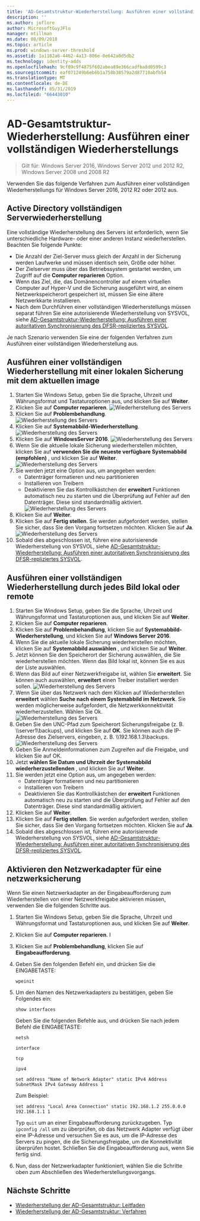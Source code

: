 ```yaml
---
title: 'AD-Gesamtstruktur-Wiederherstellung: Ausführen einer vollständigen Wiederherstellungs'
description: ''
ms.author: joflore
author: MicrosoftGuyJFlo
manager: mtillman
ms.date: 08/09/2018
ms.topic: article
ms.prod: windows-server-threshold
ms.assetid: 1a1182a6-4462-4a13-806e-0e642a0d5db2
ms.technology: identity-adds
ms.openlocfilehash: 9cf89c9f4875f602abea89e366cadfba8d0599c3
ms.sourcegitcommit: eaf071249b6eb6b1a758b38579a2d87710abfb54
ms.translationtype: MT
ms.contentlocale: de-DE
ms.lasthandoff: 05/31/2019
ms.locfileid: "66443010"
---
```

# <a name="ad-forest-recovery---performing-a-full-server-recovery"></a>AD-Gesamtstruktur-Wiederherstellung: Ausführen einer vollständigen Wiederherstellungs 

>Gilt für: Windows Server 2016, Windows Server 2012 und 2012 R2, Windows Server 2008 und 2008 R2

Verwenden Sie das folgende Verfahren zum Ausführen einer vollständigen Wiederherstellungs für Windows Server 2016, 2012 R2 oder 2012 aus. 

## <a name="active-directory-full-server-recovery"></a>Active Directory vollständigen Serverwiederherstellung

Eine vollständige Wiederherstellung des Servers ist erforderlich, wenn Sie unterschiedliche Hardware- oder einer anderen Instanz wiederherstellen. Beachten Sie folgende Punkte:

- Die Anzahl der Ziel-Server muss gleich der Anzahl in der Sicherung werden Laufwerke und müssen identisch sein, Größe oder höher.
- Der Zielserver muss über das Betriebssystem gestartet werden, um Zugriff auf die **Computer reparieren** Option. 
- Wenn das Ziel, die, das Domänencontroller auf einem virtuellen Computer auf Hyper-V und die Sicherung ausgeführt wird, an einem Netzwerkspeicherort gespeichert ist, müssen Sie eine ältere Netzwerkkarte installieren. 
- Nach dem Durchführen einer vollständigen Wiederherstellungs müssen separat führen Sie eine autorisierende Wiederherstellung von SYSVOL, siehe [AD-Gesamtstruktur-Wiederherstellung: Ausführen einer autoritativen Synchronisierung des DFSR-repliziertes SYSVOL](AD-Forest-Recovery-Authoritative-Recovery-SYSVOL.md).

Je nach Szenario verwenden Sie eine der folgenden Verfahren zum Ausführen einer vollständigen Wiederherstellung aus. 
  
## <a name="perform-a-full-server-restore-with-a-local-backup-with-the-latest-image"></a>Ausführen einer vollständigen Wiederherstellung mit einer lokalen Sicherung mit dem aktuellen image
  
1. Starten Sie Windows Setup, geben Sie die Sprache, Uhrzeit und Währungsformat und Tastaturoptionen aus, und klicken Sie auf **Weiter**. 
2. Klicken Sie auf **Computer reparieren**.
   ![Wiederherstellung des Servers](media/AD-Forest-Recovery-Perform-a-Full-Recovery/restore1.png)
3. Klicken Sie auf **Problembehandlung**.</br>
   ![Wiederherstellung des Servers](media/AD-Forest-Recovery-Perform-a-Full-Recovery/restore2.png)
4. Klicken Sie auf **Systemabbild-Wiederherstellung**.</br>
   ![Wiederherstellung des Servers](media/AD-Forest-Recovery-Perform-a-Full-Recovery/restore3.png)
5. Klicken Sie auf **WindowsServer 2016**. 
   ![Wiederherstellung des Servers](media/AD-Forest-Recovery-Perform-a-Full-Recovery/restore4.png)
6. Wenn Sie die aktuelle lokale Sicherung wiederherstellen möchten, klicken Sie auf **verwenden Sie die neueste verfügbare Systemabbild (empfohlen)** , und klicken Sie auf **Weiter**.
   ![Wiederherstellung des Servers](media/AD-Forest-Recovery-Perform-a-Full-Recovery/restore5.png)
7. Sie werden jetzt eine Option aus, um angegeben werden:
   -  Datenträger formatieren und neu partitionieren
   -  Installieren von Treibern
   -  Deaktivieren Sie das Kontrollkästchen der **erweitert** Funktionen automatisch neu zu starten und die Überprüfung auf Fehler auf den Datenträger. Diese sind standardmäßig aktiviert.
   ![Wiederherstellung des Servers](media/AD-Forest-Recovery-Perform-a-Full-Recovery/restore6.png)
8. Klicken Sie auf **Weiter**.
9. Klicken Sie auf **Fertig stellen**. Sie werden aufgefordert werden, stellen Sie sicher, dass Sie den Vorgang fortsetzen möchten. Klicken Sie auf **Ja**. 
   ![Wiederherstellung des Servers](media/AD-Forest-Recovery-Perform-a-Full-Recovery/restore11.png) 
10. Sobald dies abgeschlossen ist, führen eine autorisierende Wiederherstellung von SYSVOL, siehe [AD-Gesamtstruktur-Wiederherstellung: Ausführen einer autoritativen Synchronisierung des DFSR-repliziertes SYSVOL](AD-Forest-Recovery-Authoritative-Recovery-SYSVOL.md).

## <a name="perform-a-full-server-restore-with-any-image-local-or-remote"></a>Ausführen einer vollständigen Wiederherstellung durch jedes Bild lokal oder remote

1. Starten Sie Windows Setup, geben Sie die Sprache, Uhrzeit und Währungsformat und Tastaturoptionen aus, und klicken Sie auf **Weiter**. 
2. Klicken Sie auf **Computer reparieren**.</br>
3. Klicken Sie auf **Problembehandlung**, klicken Sie auf **Systemabbild-Wiederherstellung**, und klicken Sie auf **Windows Server 2016**. 
4. Wenn Sie die aktuelle lokale Sicherung wiederherstellen möchten, klicken Sie auf **Systemabbild auswählen** , und klicken Sie auf **Weiter**.
5. Jetzt können Sie den Speicherort der Sicherung auswählen, die Sie wiederherstellen möchten. Wenn das Bild lokal ist, können Sie es aus der Liste auswählen. 
6. Wenn das Bild auf einer Netzwerkfreigabe ist, wählen Sie **erweitert**. Sie können auch auswählen, **erweitert** einen Treiber installiert werden sollen.
   ![Wiederherstellung des Servers](media/AD-Forest-Recovery-Perform-a-Full-Recovery/restore7.png)
7. Wenn Sie über das Netzwerk nach dem Klicken auf Wiederherstellen **erweitert** wählen **Suche nach einem Systemabbild im Netzwerk**. Sie werden möglicherweise aufgefordert, die Netzwerkkonnektivität wiederherzustellen. Wählen Sie Ok. </br>
   ![Wiederherstellung des Servers](media/AD-Forest-Recovery-Perform-a-Full-Recovery/restore8.png)
8. Geben Sie den UNC-Pfad zum Speicherort Sicherungsfreigabe (z. B. \\\server1\backups), und klicken Sie auf **OK**. Sie können auch die IP-Adresse des Zielservers, eingeben, z. B. \\\192.168.1.3\backups. 
   ![Wiederherstellung des Servers](media/AD-Forest-Recovery-Perform-a-Full-Recovery/restore9.png)
9. Geben Sie Anmeldeinformationen zum Zugreifen auf die Freigabe, und klicken Sie auf OK. 
10. Jetzt **wählen Sie Datum und Uhrzeit der Systemabbild wiederherzustellenden** , und klicken Sie auf **Weiter**.
11. Sie werden jetzt eine Option aus, um angegeben werden:
    - Datenträger formatieren und neu partitionieren
    - Installieren von Treibern
    - Deaktivieren Sie das Kontrollkästchen der **erweitert** Funktionen automatisch neu zu starten und die Überprüfung auf Fehler auf den Datenträger. Diese sind standardmäßig aktiviert.
12. Klicken Sie auf **Weiter**.
13. Klicken Sie auf **Fertig stellen**. Sie werden aufgefordert werden, stellen Sie sicher, dass Sie den Vorgang fortsetzen möchten. Klicken Sie auf **Ja**.  
14. Sobald dies abgeschlossen ist, führen eine autorisierende Wiederherstellung von SYSVOL, siehe [AD-Gesamtstruktur-Wiederherstellung: Ausführen einer autoritativen Synchronisierung des DFSR-repliziertes SYSVOL](AD-Forest-Recovery-Authoritative-Recovery-SYSVOL.md).

## <a name="enabling-the-network-adapter-for-a-network-backup"></a>Aktivieren den Netzwerkadapter für eine netzwerksicherung

Wenn Sie einen Netzwerkadapter an der Eingabeaufforderung zum Wiederherstellen von einer Netzwerkfreigabe aktivieren müssen, verwenden Sie die folgenden Schritte aus.

1. Starten Sie Windows Setup, geben Sie die Sprache, Uhrzeit und Währungsformat und Tastaturoptionen aus, und klicken Sie auf **Weiter**. 
2. Klicken Sie auf **Computer reparieren**. I
3. Klicken Sie auf **Problembehandlung**, klicken Sie auf **Eingabeaufforderung**. 
4. Geben Sie den folgenden Befehl ein, und drücken Sie die EINGABETASTE:  

   ```  
   wpeinit  
   ```

5. Um den Namen des Netzwerkadapters zu bestätigen, geben Sie Folgendes ein:  

   ```  
   show interfaces  
   ```  

   Geben Sie die folgenden Befehle aus, und drücken Sie nach jedem Befehl die EINGABETASTE:  

   ```  
   netsh  
   ```  

   ```  
   interface  
   ```  
  
   ```  
   tcp  
   ```  

   ```  
   ipv4  
   ```  
  
   ```  
   set address "Name of Network Adapter" static IPv4 Address SubnetMask IPv4 Gateway Address 1  
   ```  

   Zum Beispiel:  
  
   ```  
   set address "Local Area Connection" static 192.168.1.2 255.0.0.0 192.168.1.1 1  
   ```  

   Typ `quit` um an einer Eingabeaufforderung zurückzugeben. Typ `ipconfig /all` um zu überprüfen, ob das Netzwerk Adapter verfügt über eine IP-Adresse und versuchen Sie es aus, um die IP-Adresse des Servers zu pingen, die die Sicherungsfreigabe, um die Konnektivität überprüfen hostet. Schließen Sie die Eingabeaufforderung aus, wenn Sie fertig sind. 

6. Nun, dass der Netzwerkadapter funktioniert, wählen Sie die Schritte oben zum Abschließen des Wiederherstellungsvorgangs.

## <a name="next-steps"></a>Nächste Schritte

- [Wiederherstellung der AD-Gesamtstruktur: Leitfaden](AD-Forest-Recovery-Guide.md)
- [Wiederherstellung der AD-Gesamtstruktur: Verfahren](AD-Forest-Recovery-Procedures.md)
